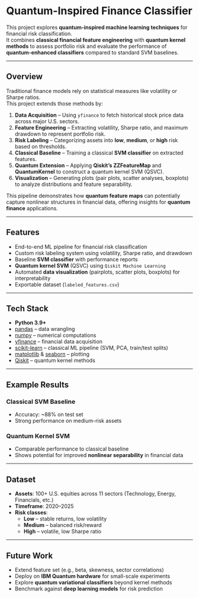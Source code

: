 # Quantum-Inspired Finance Classifier

This project explores **quantum-inspired machine learning techniques** for financial risk classification.  
It combines **classical financial feature engineering** with **quantum kernel methods** to assess portfolio risk and evaluate the performance of **quantum-enhanced classifiers** compared to standard SVM baselines.  

---

## Overview

Traditional finance models rely on statistical measures like volatility or Sharpe ratios.  
This project extends those methods by:

1. **Data Acquisition** – Using `yfinance` to fetch historical stock price data across major U.S. sectors.  
2. **Feature Engineering** – Extracting volatility, Sharpe ratio, and maximum drawdown to represent portfolio risk.  
3. **Risk Labeling** – Categorizing assets into **low**, **medium**, or **high** risk based on thresholds.  
4. **Classical Baseline** – Training a classical **SVM classifier** on extracted features.  
5. **Quantum Extension** – Applying **Qiskit’s ZZFeatureMap** and **QuantumKernel** to construct a quantum kernel SVM (QSVC).  
6. **Visualization** – Generating plots (pair plots, scatter analyses, boxplots) to analyze distributions and feature separability.  

This pipeline demonstrates how **quantum feature maps** can potentially capture nonlinear structures in financial data, offering insights for **quantum finance** applications.

---

## Features

- End-to-end ML pipeline for financial risk classification  
- Custom risk labeling system using volatility, Sharpe ratio, and drawdown  
- Baseline **SVM classifier** with performance reports  
- **Quantum kernel SVM** (QSVC) using `Qiskit Machine Learning`  
- Automated **data visualization** (pairplots, scatter plots, boxplots) for interpretability  
- Exportable dataset (`labeled_features.csv`)  

---

## Tech Stack

- **Python 3.9+**
- [pandas](https://pandas.pydata.org/) – data wrangling  
- [numpy](https://numpy.org/) – numerical computations  
- [yfinance](https://pypi.org/project/yfinance/) – financial data acquisition  
- [scikit-learn](https://scikit-learn.org/) – classical ML pipeline (SVM, PCA, train/test splits)  
- [matplotlib](https://matplotlib.org/) & [seaborn](https://seaborn.pydata.org/) – plotting  
- [Qiskit](https://qiskit.org/) – quantum kernel methods  

---

## Example Results  

### Classical SVM Baseline  
- Accuracy: ~88% on test set  
- Strong performance on medium-risk assets  

### Quantum Kernel SVM  
- Comparable performance to classical baseline  
- Shows potential for improved **nonlinear separability** in financial data  

---

## Dataset  
- **Assets**: 100+ U.S. equities across 11 sectors (Technology, Energy, Financials, etc.)  
- **Timeframe**: 2020–2025  
- **Risk classes**:  
  - **Low** – stable returns, low volatility  
  - **Medium** – balanced risk/reward  
  - **High** – volatile, low Sharpe ratio  

---

## Future Work  
- Extend feature set (e.g., beta, skewness, sector correlations)  
- Deploy on **IBM Quantum hardware** for small-scale experiments  
- Explore **quantum variational classifiers** beyond kernel methods  
- Benchmark against **deep learning models** for risk prediction  

